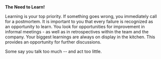 **The Need to Learn!**

Learning is your top priority. If something goes wrong, you immediately call for a postmortem.  It is important to you that every failure is recognized as an opportunity to learn. You look for opportunities for improvement in informal meetings - as well as in retrospectives within the team and the company. Your biggest learnings are always on display in the kitchen. This provides an opportunity for further discussions.

Some say you talk too much -- and act too little.
